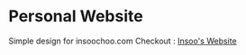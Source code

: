Personal Website
===================
Simple design for insoochoo.com
Checkout : [Insoo's Website](http://www.insoochoo.com/)

